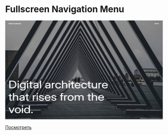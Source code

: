 # Fullscreen Navigation Menu

![Превью сайта](https://github.com/alexbulanovgoodmail/fullscreen-navigation-menu/blob/main/preview.jpg?raw=true)

[Посмотреть](https://dulcet-manatee-6bc3ed.netlify.app)
